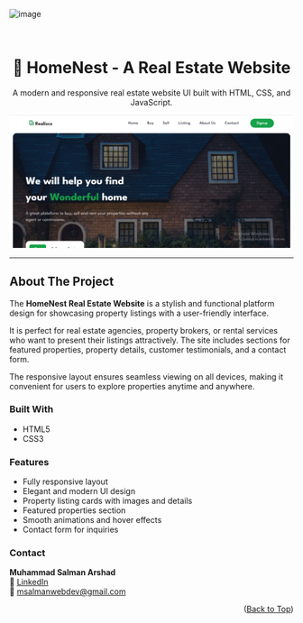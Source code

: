 <img width="1897" height="889" alt="image" src="https://github.com/user-attachments/assets/99994873-1bd4-4189-a611-9151b37dfbf2" /><div id="top"></div>

<br />
<div align="center">
  <h1>🏡 HomeNest - A Real Estate Website</h1>
  <p>A modern and responsive real estate website UI built with HTML, CSS, and JavaScript.</p>
  <img src="Real%20State%20Landing%20Page/images/screenshot.PNG" alt="HomeNest Real Estate Website Screenshot" width="700"/>
</div>

---

## About The Project

The **HomeNest Real Estate Website** is a stylish and functional platform design for showcasing property listings with a user-friendly interface.  

It is perfect for real estate agencies, property brokers, or rental services who want to present their listings attractively. The site includes sections for featured properties, property details, customer testimonials, and a contact form.  

The responsive layout ensures seamless viewing on all devices, making it convenient for users to explore properties anytime and anywhere.

### Built With

- HTML5  
- CSS3

### Features

- Fully responsive layout  
- Elegant and modern UI design  
- Property listing cards with images and details  
- Featured properties section  
- Smooth animations and hover effects  
- Contact form for inquiries  

### Contact

**Muhammad Salman Arshad**  
🔗 [LinkedIn](https://www.linkedin.com/in/muhammad-salmanarshad/)  
📧 [msalmanwebdev@gmail.com](mailto:msalmanwebdev@gmail.com)

<p align="right">(<a href="#top">Back to Top</a>)</p>

